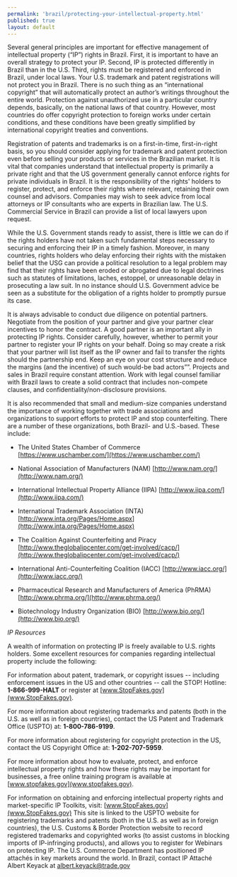 ```yaml
---
permalink: 'brazil/protecting-your-intellectual-property.html'
published: true
layout: default
---
```

Several general principles are important for effective management of intellectual property (“IP”) rights in Brazil. First, it is important to have an overall strategy to protect your IP. Second, IP is protected differently in Brazil than in the U.S. Third, rights must be registered and enforced in Brazil, under local laws. Your U.S. trademark and patent registrations will not protect you in Brazil. There is no such thing as an “international copyright” that will automatically protect an author’s writings throughout the entire world. Protection against unauthorized use in a particular country depends, basically, on the national laws of that country. However, most countries do offer copyright protection to foreign works under certain conditions, and these conditions have been greatly simplified by international copyright treaties and conventions.

Registration of patents and trademarks is on a first-in-time, first-in-right basis, so you should consider applying for trademark and patent protection even before selling your products or services in the Brazilian market. It is vital that companies understand that intellectual property is primarily a private right and that the US government generally cannot enforce rights for private individuals in Brazil. It is the responsibility of the rights' holders to register, protect, and enforce their rights where relevant, retaining their own counsel and advisors. Companies may wish to seek advice from local attorneys or IP consultants who are experts in Brazilian law. The U.S. Commercial Service in Brazil can provide a list of local lawyers upon request.

While the U.S. Government stands ready to assist, there is little we can do if the rights holders have not taken such fundamental steps necessary to securing and enforcing their IP in a timely fashion. Moreover, in many countries, rights holders who delay enforcing their rights with the mistaken belief that the USG can provide a political resolution to a legal problem may find that their rights have been eroded or abrogated due to legal doctrines such as statutes of limitations, laches, estoppel, or unreasonable delay in prosecuting a law suit. In no instance should U.S. Government advice be seen as a substitute for the obligation of a rights holder to promptly pursue its case.

It is always advisable to conduct due diligence on potential partners. Negotiate from the position of your partner and give your partner clear incentives to honor the contract. A good partner is an important ally in protecting IP rights. Consider carefully, however, whether to permit your partner to register your IP rights on your behalf. Doing so may create a risk that your partner will list itself as the IP owner and fail to transfer the rights should the partnership end. Keep an eye on your cost structure and reduce the margins (and the incentive) of such would-be bad actors””. Projects and sales in Brazil require constant attention. Work with legal counsel familiar with Brazil laws to create a solid contract that includes non-compete clauses, and confidentiality/non-disclosure provisions.

It is also recommended that small and medium-size companies understand the importance of working together with trade associations and organizations to support efforts to protect IP and stop counterfeiting. There are a number of these organizations, both Brazil- and U.S.-based. These include:

* The United States Chamber of Commerce 
[https://www.uschamber.com/](https://www.uschamber.com/) 

* National Association of Manufacturers (NAM) 
[http://www.nam.org/](http://www.nam.org/) 

* International Intellectual Property Alliance (IIPA) 
[http://www.iipa.com/](http://www.iipa.com/) 

* International Trademark Association (INTA) 
[http://www.inta.org/Pages/Home.aspx](http://www.inta.org/Pages/Home.aspx) 

* The Coalition Against Counterfeiting and Piracy 
[http://www.theglobalipcenter.com/get-involved/cacp/](http://www.theglobalipcenter.com/get-involved/cacp/) 

* International Anti-Counterfeiting Coalition (IACC) 
[http://www.iacc.org/](http://www.iacc.org/) 

* Pharmaceutical Research and Manufacturers of America (PhRMA) 
[http://www.phrma.org/](http://www.phrma.org/) 

* Biotechnology Industry Organization (BIO) 
[http://www.bio.org/](http://www.bio.org/) 

_IP Resources_

A wealth of information on protecting IP is freely available to U.S. rights holders. Some excellent resources for companies regarding intellectual property include the following:

For information about patent, trademark, or copyright issues -- including enforcement issues in the US and other countries -- call the STOP! Hotline: **1-866-999-HALT** or register at [www.StopFakes.gov](www.StopFakes.gov).

For more information about registering trademarks and patents (both in the U.S. as well as in foreign countries), contact the US Patent and Trademark Office (USPTO) at: **1-800-786-9199**.

For more information about registering for copyright protection in the US, contact the US Copyright Office at: **1-202-707-5959**.

For more information about how to evaluate, protect, and enforce intellectual property rights and how these rights may be important for businesses, a free online training program is available at [www.stopfakes.gov](www.stopfakes.gov).

For information on obtaining and enforcing intellectual property rights and market-specific IP Toolkits, visit: [www.StopFakes.gov](www.StopFakes.gov) This site is linked to the USPTO website for registering trademarks and patents (both in the U.S. as well as in foreign countries), the U.S. Customs & Border Protection website to record registered trademarks and copyrighted works (to assist customs in blocking imports of IP-infringing products), and allows you to register for Webinars on protecting IP. The U.S. Commerce Department has positioned IP attachés in key markets around the world. In Brazil, contact IP Attaché Albert Keyack at [albert.keyack@trade.gov](mailto:albert.keyack@trade.gov)
